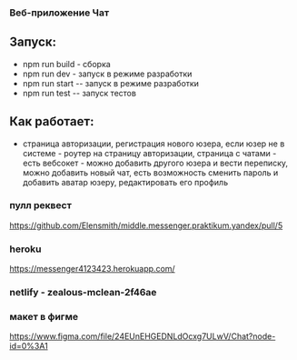 ### Веб-приложение Чат

## Запуск:

- npm run build - сборка
- npm run dev - запуск в режиме разработки
- npm run start -- запуск в режиме разработки
- npm run test -- запуск тестов

## Как работает:

- страница авторизации, регистрация нового юзера, если юзер не в системе - роутер на страницу авторизации, страница с чатами - есть вебсокет - можно добавить другого юзера и вести переписку, можно добавить новый чат, есть возможность сменить пароль и добавить аватар юзеру, редактировать его профиль

### пулл реквест

https://github.com/Elensmith/middle.messenger.praktikum.yandex/pull/5


### heroku
https://messenger4123423.herokuapp.com/

### netlify - zealous-mclean-2f46ae

### макет в фигме

https://www.figma.com/file/24EUnEHGEDNLdOcxg7ULwV/Chat?node-id=0%3A1
